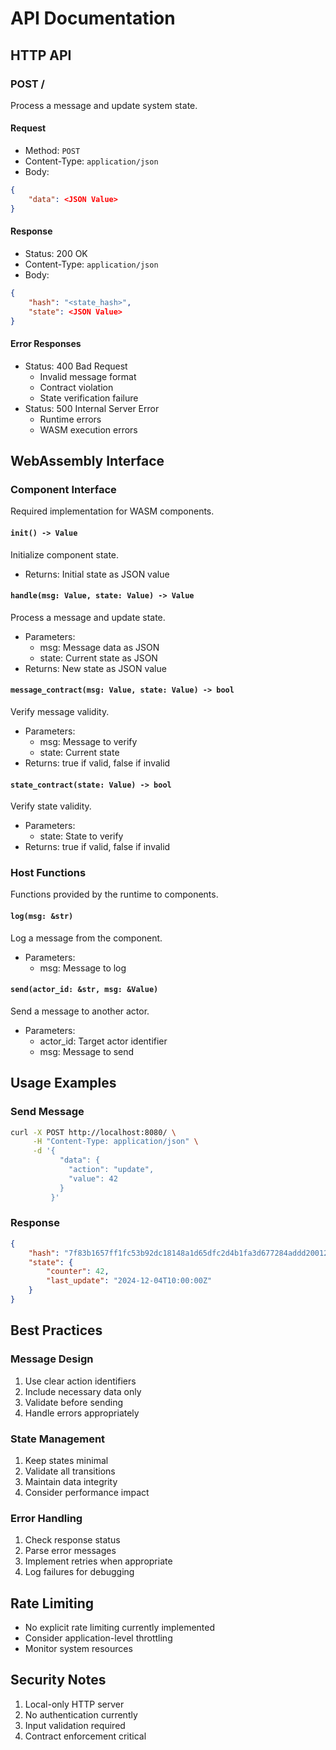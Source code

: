 # API Documentation

## HTTP API

### POST /
Process a message and update system state.

#### Request
- Method: `POST`
- Content-Type: `application/json`
- Body:
```json
{
    "data": <JSON Value>
}
```

#### Response
- Status: 200 OK
- Content-Type: `application/json`
- Body:
```json
{
    "hash": "<state_hash>",
    "state": <JSON Value>
}
```

#### Error Responses
- Status: 400 Bad Request
  - Invalid message format
  - Contract violation
  - State verification failure
- Status: 500 Internal Server Error
  - Runtime errors
  - WASM execution errors

## WebAssembly Interface

### Component Interface
Required implementation for WASM components.

#### `init() -> Value`
Initialize component state.
- Returns: Initial state as JSON value

#### `handle(msg: Value, state: Value) -> Value`
Process a message and update state.
- Parameters:
  - msg: Message data as JSON
  - state: Current state as JSON
- Returns: New state as JSON value

#### `message_contract(msg: Value, state: Value) -> bool`
Verify message validity.
- Parameters:
  - msg: Message to verify
  - state: Current state
- Returns: true if valid, false if invalid

#### `state_contract(state: Value) -> bool`
Verify state validity.
- Parameters:
  - state: State to verify
- Returns: true if valid, false if invalid

### Host Functions
Functions provided by the runtime to components.

#### `log(msg: &str)`
Log a message from the component.
- Parameters:
  - msg: Message to log

#### `send(actor_id: &str, msg: &Value)`
Send a message to another actor.
- Parameters:
  - actor_id: Target actor identifier
  - msg: Message to send

## Usage Examples

### Send Message
```bash
curl -X POST http://localhost:8080/ \
     -H "Content-Type: application/json" \
     -d '{
           "data": {
             "action": "update",
             "value": 42
           }
         }'
```

### Response
```json
{
    "hash": "7f83b1657ff1fc53b92dc18148a1d65dfc2d4b1fa3d677284addd200126d9069",
    "state": {
        "counter": 42,
        "last_update": "2024-12-04T10:00:00Z"
    }
}
```

## Best Practices

### Message Design
1. Use clear action identifiers
2. Include necessary data only
3. Validate before sending
4. Handle errors appropriately

### State Management
1. Keep states minimal
2. Validate all transitions
3. Maintain data integrity
4. Consider performance impact

### Error Handling
1. Check response status
2. Parse error messages
3. Implement retries when appropriate
4. Log failures for debugging

## Rate Limiting
- No explicit rate limiting currently implemented
- Consider application-level throttling
- Monitor system resources

## Security Notes
1. Local-only HTTP server
2. No authentication currently
3. Input validation required
4. Contract enforcement critical